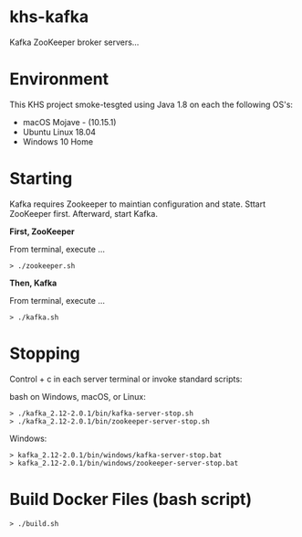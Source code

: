 # khs-kafka

Kafka ZooKeeper broker servers… 

Environment
===========

This KHS project smoke-tesgted using Java 1.8 on each the following OS's:
    
- macOS Mojave - (10.15.1)
- Ubuntu Linux 18.04
- Windows 10 Home


Starting
========

Kafka requires Zookeeper to maintian configuration and state. Sttart ZooKeeper first. Afterward,
start Kafka.

**First, ZooKeeper**

From terminal, execute ... 
    
    > ./zookeeper.sh	 

**Then, Kafka**

From terminal, execute ... 

    > ./kafka.sh
    
Stopping
========

Control + c in each server terminal or invoke standard scripts:

bash on Windows, macOS, or Linux:

    > ./kafka_2.12-2.0.1/bin/kafka-server-stop.sh
    > ./kafka_2.12-2.0.1/bin/zookeeper-server-stop.sh

Windows:
    
    > kafka_2.12-2.0.1/bin/windows/kafka-server-stop.bat
    > kafka_2.12-2.0.1/bin/windows/zookeeper-server-stop.bat
    

Build Docker Files (bash script)
================================

    > ./build.sh
